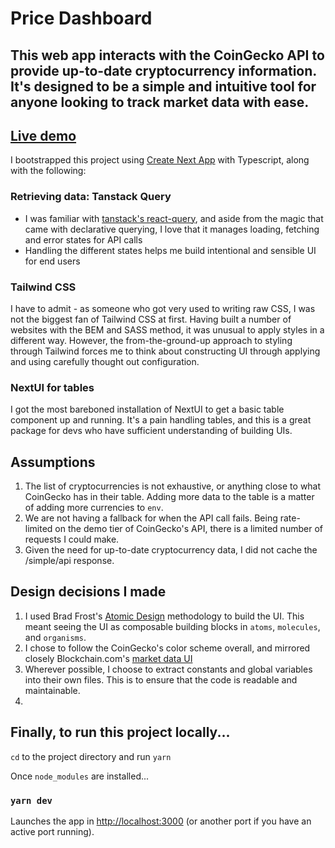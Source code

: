 # Price Dashboard

## This web app interacts with the CoinGecko API to provide up-to-date cryptocurrency information. It's designed to be a simple and intuitive tool for anyone looking to track market data with ease.

## [Live demo](https://pricedashboard.leeshuzheng.io/)

I bootstrapped this project using [Create Next App](https://nextjs.org/docs/pages/api-reference/cli/create-next-app) with Typescript, along with the following:

### Retrieving data: Tanstack Query

- I was familiar with [tanstack's react-query](https://tanstack.com/query/latest), and aside from the magic that came with declarative querying, I love that it manages loading, fetching and error states for API calls
- Handling the different states helps me build intentional and sensible UI for end users

### Tailwind CSS

I have to admit - as someone who got very used to writing raw CSS, I was not the biggest fan of Tailwind CSS at first. Having built a number of websites with the BEM and SASS method, it was unusual to apply styles in a different way. However, the from-the-ground-up approach to styling through Tailwind forces me to think about constructing UI through applying and using carefully thought out configuration.

### NextUI for tables

I got the most bareboned installation of NextUI to get a basic table component up and running. It's a pain handling tables, and this is a great package for devs who have sufficient understanding of building UIs.

## Assumptions

1. The list of cryptocurrencies is not exhaustive, or anything close to what CoinGecko has in their table. Adding more data to the table is a matter of adding more currencies to `env`.
2. We are not having a fallback for when the API call fails. Being rate-limited on the demo tier of CoinGecko's API, there is a limited number of requests I could make.
3. Given the need for up-to-date cryptocurrency data, I did not cache the /simple/api response.

## Design decisions I made

1. I used Brad Frost's [Atomic Design](https://atomicdesign.bradfrost.com/) methodology to build the UI. This meant seeing the UI as composable building blocks in `atoms`, `molecules`, and `organisms`.
2. I chose to follow the CoinGecko's color scheme overall, and mirrored closely Blockchain.com's [market data UI](https://www.blockchain.com/explorer/assets/BTC)
3. Wherever possible, I choose to extract constants and global variables into their own files. This is to ensure that the code is readable and maintainable.
4.

## Finally, to run this project locally...

`cd` to the project directory and run `yarn`

Once `node_modules` are installed...

### `yarn dev`

Launches the app in [http://localhost:3000](http://localhost:3000) (or another port if you have an active port running).
